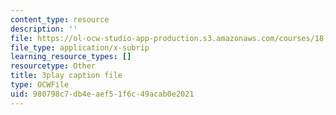 ```yaml
---
content_type: resource
description: ''
file: https://ol-ocw-studio-app-production.s3.amazonaws.com/courses/18-03sc-differential-equations-fall-2011/980798c7db4eaef51f6c49acab0e2021_z-meBrqcy_I.srt
file_type: application/x-subrip
learning_resource_types: []
resourcetype: Other
title: 3play caption file
type: OCWFile
uid: 980798c7-db4e-aef5-1f6c-49acab0e2021
---
```

